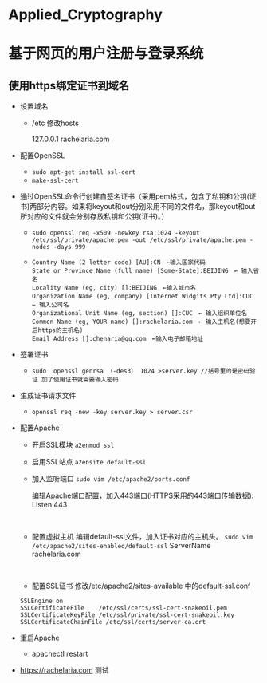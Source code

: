 # Applied_Cryptography




# 基于网页的用户注册与登录系统

## 使用https绑定证书到域名

* 设置域名

  * /etc 修改hosts

    127.0.0.1 rachelaria.com


* 配置OpenSSL

  * ```sudo apt-get install ssl-cert```
  * ```make-ssl-cert```    

* 通过OpenSSL命令行创建自签名证书（采用pem格式，包含了私钥和公钥(证书)两部分内容。如果将keyout和out分别采用不同的文件名，那keyout和out所对应的文件就会分别存放私钥和公钥(证书)。）

  * ```
    sudo openssl req -x509 -newkey rsa:1024 -keyout /etc/ssl/private/apache.pem -out /etc/ssl/private/apache.pem -nodes -days 999
    ```
  * ```
    Country Name (2 letter code) [AU]:CN　←输入国家代码
    State or Province Name (full name) [Some-State]:BEIJING　← 输入省名
    Locality Name (eg, city) []:BEIJING　←输入城市名
    Organization Name (eg, company) [Internet Widgits Pty Ltd]:CUC　← 输入公司名
    Organizational Unit Name (eg, section) []:CUC　← 输入组织单位名
    Common Name (eg, YOUR name) []:rachelaria.com　← 输入主机名(想要开启https的主机名)
    Email Address []:chenaria@qq.com　←输入电子邮箱地址
    ```

* 签署证书

  * ```
    sudo  openssl genrsa （-des3） 1024 >server.key //括号里的是密码验证 加了使用证书就需要输入密码
    ```

* 生成证书请求文件

  * ```
    openssl req -new -key server.key > server.csr
    ```

* 配置Apache

  * 开启SSL模块
    ```a2enmod ssl```

  * 启用SSL站点
    ```a2ensite default-ssl```

  * 加入监听端口
    ```sudo vim /etc/apache2/ports.conf```

     编辑Apache端口配置，加入443端口(HTTPS采用的443端口传输数据):
     Listen 443

    ​

  * 配置虚拟主机
      编辑default-ssl文件，加入证书对应的主机头。
      ```sudo vim /etc/apache2/sites-enabled/default-ssl```
      ServerName rachelaria.com

      ​

  * 配置SSL证书 修改/etc/apache2/sites-available 中的default-ssl.conf
  ```
  SSLEngine on
  SSLCertificateFile    /etc/ssl/certs/ssl-cert-snakeoil.pem
  SSLCertificateKeyFile /etc/ssl/private/ssl-cert-snakeoil.key
  SSLCertificateChainFile /etc/ssl/certs/server-ca.crt
  ```

* 重启Apache

  * apachectl restart

* https://rachelaria.com 测试
